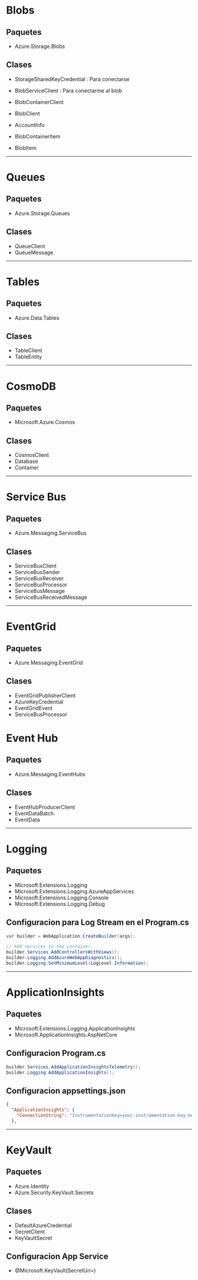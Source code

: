 # Blobs

## Paquetes

* Azure.Storage.Blobs

## Clases

* StorageSharedKeyCredential : Para conectarse 

* BlobServiceClient : Para conectarme al blob
* BlobContainerClient
* BlobClient 

* AccountInfo
* BlobContainerItem
* BlobItem

---
# Queues

## Paquetes

* Azure.Storage.Queues

## Clases

* QueueClient
* QueueMessage
---
# Tables

## Paquetes

* Azure.Data.Tables

## Clases

* TableClient
* TableEntity

---
# CosmoDB

## Paquetes

* Microsoft.Azure.Cosmos

## Clases

* CosmosClient
* Database
* Container
  
---

# Service Bus

## Paquetes

* Azure.Messaging.ServiceBus

## Clases

* ServiceBusClient
* ServiceBusSender
* ServiceBusReceiver
* ServiceBusProcessor
* ServiceBusMessage
* ServiceBusReceivedMessage

---

# EventGrid

## Paquetes 

* Azure.Messaging.EventGrid

## Clases

* EventGridPublisherClient
* AzureKeyCredential
* EventGridEvent 
* ServiceBusProcessor

# Event Hub

## Paquetes

* Azure.Messaging.EventHubs

## Clases

* EventHubProducerClient
* EventDataBatch
* EventData

---
 # Logging

 ## Paquetes
 
* Microsoft.Extensions.Logging
* Microsoft.Extensions.Logging.AzureAppServices
* Microsoft.Extensions.Logging.Console
* Microsoft.Extensions.Logging.Debug

## Configuracion para Log Stream en el Program.cs

```csharp
var builder = WebApplication.CreateBuilder(args);

// Add services to the container.
builder.Services.AddControllersWithViews();
builder.Logging.AddAzureWebAppDiagnostics();
builder.Logging.SetMinimumLevel(LogLevel.Information);
```
---
# ApplicationInsights

## Paquetes 
* Microsoft.Extensions.Logging.ApplicationInsights
* Microsoft.ApplicationInsights.AspNetCore
  
## Configuracion Program.cs
```csharp
builder.Services.AddApplicationInsightsTelemetry();
builder.Logging.AddApplicationInsights();
```

## Configuracion appsettings.json
```json
{
  "ApplicationInsights": {
    "ConnectionString": "InstrumentationKey=your-instrumentation-key-here"
  },
```
---
# KeyVault

## Paquetes

* Azure.Identity
* Azure.Security.KeyVault.Secrets

## Clases

* DefaultAzureCredential
* SecretClient
* KeyVaultSecret

## Configuracion App Service

* @Microsoft.KeyVault(SecretUri=<SecretUri>)
